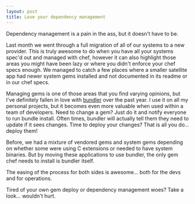 ```yaml
--- 
layout: post
title: Love your dependency management
---
```


Dependency management is a pain in the ass, but it doesn't have to be.

Last month we went through a full migration of all of our systems to a new provider.  This is truly awesome to do when you have all your systems spec'd out and managed with chef, however it can also highlight those areas you might have been lazy or where you didn't enforce your chef specs enough.  We managed to catch a few places where a smaller satellite app had newer system gems installed and not documented in its readme or in our chef specs.

Managing gems is one of those areas that you find varying opinions, but I've definitely fallen in love with [bundler](http://gembundler.com) over the past year.  I use it on all my personal projects, but it becomes even more valuable when used within a team of developers.  Need to change a gem?  Just do it and notify everyone to run bundle install.  Often times, bundler will actually tell them they need to update if it sees changes.  Time to deploy your changes?  That is all you do... deploy them!

Before, we had a mixture of vendored gems and system gems depending on whether some were using C extensions or needed to have system binaries.  But by moving these applications to use bundler, the only gem chef needs to install is bundler itself.

The easing of the process for both sides is awesome... both for the devs and for operations.

Tired of your own gem deploy or dependency management woes?  Take a look... wouldn't hurt.
